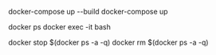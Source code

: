 docker-compose up --build
docker-compose up

docker ps
docker exec -it <containerIdOrName> bash

docker stop $(docker ps -a -q)
docker rm $(docker ps -a -q)